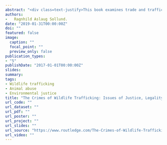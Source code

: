 ```yaml
---
abstract: "<div class=text-justify>This book examines trade and trafficking in endangered animal species and how the trade increasingly puts large numbers of nonhuman species at risk. Focusing on illegal trafficking, the book also discusses the harmful aspects of the trade and trafficking which is taking place in concordance with laws and regulations. Drawing on the findings of empirical research from Norway and Colombia, the study discusses how this global, transnational trend is addressed, and features of the trade and the ways in which it is controlled in the two case study locations. It also explores the motives driving the trade, and the consequences in terms of animal abuse and environmental harm. The book discusses whether internationally agreed measures, such as international conventions, actually help prevent the trade. Possible ways to address the harms of wildlife trade are considered, including a total ban. The work draws on a green criminology and eco feminist theoretical framework to provide a broad perspective on concepts such as harm, animal rights, species justice and speciesism.</div>"
authors:
-   Ragnhild Aslaug Sollund.
date: "2019-01-31T00:00:00Z"
doi: ""
featured: false
image:
  caption: ""
  focal_point: ""
  preview_only: false
publication_types:
- "5"
publishDate: "2017-01-01T00:00:00Z"
slides: 
summary: 
tags:
- Wildlife trafficking
- Animal abuse
- Environmental justice
title: "The Crimes of Wildlife Trafficking: Issues of Justice, Legality and Morality (Green Criminology)"
url_code: ""
url_dataset: ""
url_pdf: ""
url_poster: ""
url_project: ""
url_slides: ""
url_source: "https://www.routledge.com/The-Crimes-of-Wildlife-Trafficking-Issues-of-Justice-Legality-and-Morality/Sollund/p/book/9781472417749"
url_video: ""
---
```


